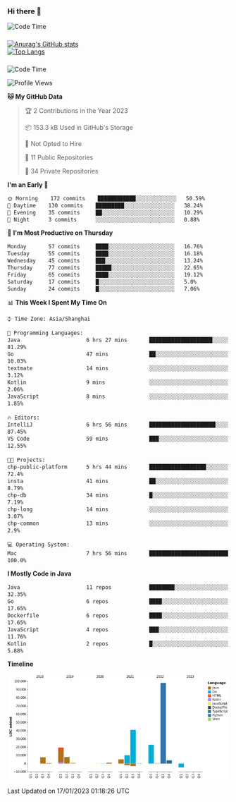 ### Hi there 👋 

![Code Time](https://img.shields.io/endpoint?style=flat&url=https://codetime-api.datreks.com/badge/1061?logoColor=white%26project=%26recentMS=0%26showProject=false)

<!--
**Muyiafan/Muyiafan** is a ✨ _special_ ✨ repository because its `README.md` (this file) appears on your GitHub profile.

Here are some ideas to get you started:

- 🔭 I’m currently working on ...
- 🌱 I’m currently learning ...
- 👯 I’m looking to collaborate on ...
- 🤔 I’m looking for help with ...
- 💬 Ask me about ...
- 📫 How to reach me: ...
- 😄 Pronouns: ...
- ⚡ Fun fact: ...
-->

### 

[![Anurag's GitHub stats](https://github-readme-stats.vercel.app/api?username=Muyiafan)](https://github.com/anuraghazra/github-readme-stats)
<br>
[![Top Langs](https://github-readme-stats.vercel.app/api/top-langs/?username=Muyiafan)](https://github.com/anuraghazra/github-readme-stats)

### 

<!--START_SECTION:waka-->
![Code Time](http://img.shields.io/badge/Code%20Time-5%2C593%20hrs%2027%20mins-blue)

![Profile Views](http://img.shields.io/badge/Profile%20Views-0-blue)

**🐱 My GitHub Data** 

> 🏆 2 Contributions in the Year 2023
 > 
> 📦 153.3 kB Used in GitHub's Storage 
 > 
> 🚫 Not Opted to Hire
 > 
> 📜 11 Public Repositories 
 > 
> 🔑 34 Private Repositories  
 > 
**I'm an Early 🐤** 

```text
🌞 Morning    172 commits    ████████████░░░░░░░░░░░░░   50.59% 
🌆 Daytime    130 commits    █████████░░░░░░░░░░░░░░░░   38.24% 
🌃 Evening    35 commits     ██░░░░░░░░░░░░░░░░░░░░░░░   10.29% 
🌙 Night      3 commits      ░░░░░░░░░░░░░░░░░░░░░░░░░   0.88%

```
📅 **I'm Most Productive on Thursday** 

```text
Monday       57 commits     ████░░░░░░░░░░░░░░░░░░░░░   16.76% 
Tuesday      55 commits     ████░░░░░░░░░░░░░░░░░░░░░   16.18% 
Wednesday    45 commits     ███░░░░░░░░░░░░░░░░░░░░░░   13.24% 
Thursday     77 commits     █████░░░░░░░░░░░░░░░░░░░░   22.65% 
Friday       65 commits     ████░░░░░░░░░░░░░░░░░░░░░   19.12% 
Saturday     17 commits     █░░░░░░░░░░░░░░░░░░░░░░░░   5.0% 
Sunday       24 commits     █░░░░░░░░░░░░░░░░░░░░░░░░   7.06%

```


📊 **This Week I Spent My Time On** 

```text
⌚︎ Time Zone: Asia/Shanghai

💬 Programming Languages: 
Java                     6 hrs 27 mins       ████████████████████░░░░░   81.29% 
Go                       47 mins             ██░░░░░░░░░░░░░░░░░░░░░░░   10.03% 
textmate                 14 mins             ░░░░░░░░░░░░░░░░░░░░░░░░░   3.12% 
Kotlin                   9 mins              ░░░░░░░░░░░░░░░░░░░░░░░░░   2.06% 
JavaScript               8 mins              ░░░░░░░░░░░░░░░░░░░░░░░░░   1.85%

🔥 Editors: 
IntelliJ                 6 hrs 56 mins       █████████████████████░░░░   87.45% 
VS Code                  59 mins             ███░░░░░░░░░░░░░░░░░░░░░░   12.55%

🐱‍💻 Projects: 
chp-public-platform      5 hrs 44 mins       ██████████████████░░░░░░░   72.4% 
insta                    41 mins             ██░░░░░░░░░░░░░░░░░░░░░░░   8.79% 
chp-db                   34 mins             █░░░░░░░░░░░░░░░░░░░░░░░░   7.19% 
chp-long                 14 mins             ░░░░░░░░░░░░░░░░░░░░░░░░░   3.07% 
chp-common               13 mins             ░░░░░░░░░░░░░░░░░░░░░░░░░   2.9%

💻 Operating System: 
Mac                      7 hrs 56 mins       █████████████████████████   100.0%

```

**I Mostly Code in Java** 

```text
Java                     11 repos            ████████░░░░░░░░░░░░░░░░░   32.35% 
Go                       6 repos             ████░░░░░░░░░░░░░░░░░░░░░   17.65% 
Dockerfile               6 repos             ████░░░░░░░░░░░░░░░░░░░░░   17.65% 
JavaScript               4 repos             ███░░░░░░░░░░░░░░░░░░░░░░   11.76% 
Kotlin                   2 repos             █░░░░░░░░░░░░░░░░░░░░░░░░   5.88%

```


**Timeline**

![Chart not found](https://raw.githubusercontent.com/Muyiafan/Muyiafan/main/charts/bar_graph.png) 


 Last Updated on 17/01/2023 01:18:26 UTC
<!--END_SECTION:waka-->
